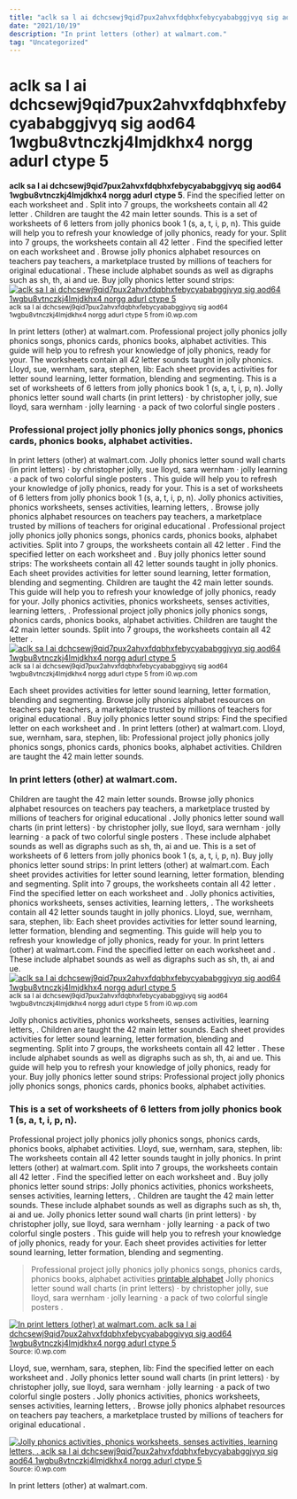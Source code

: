 ```yaml
---
title: "aclk sa l ai dchcsewj9qid7pux2ahvxfdqbhxfebycyababggjvyq sig aod64 1wgbu8vtnczkj4lmjdkhx4 norgg adurl ctype 5"
date: "2021/10/19"
description: "In print letters (other) at walmart.com."
tag: "Uncategorized"
---
```


# aclk sa l ai dchcsewj9qid7pux2ahvxfdqbhxfebycyababggjvyq sig aod64 1wgbu8vtnczkj4lmjdkhx4 norgg adurl ctype 5
**aclk sa l ai dchcsewj9qid7pux2ahvxfdqbhxfebycyababggjvyq sig aod64 1wgbu8vtnczkj4lmjdkhx4 norgg adurl ctype 5**. Find the specified letter on each worksheet and . Split into 7 groups, the worksheets contain all 42 letter . Children are taught the 42 main letter sounds. This is a set of worksheets of 6 letters from jolly phonics book 1 (s, a, t, i, p, n). This guide will help you to refresh your knowledge of jolly phonics, ready for your.
Split into 7 groups, the worksheets contain all 42 letter . Find the specified letter on each worksheet and . Browse jolly phonics alphabet resources on teachers pay teachers, a marketplace trusted by millions of teachers for original educational . These include alphabet sounds as well as digraphs such as sh, th, ai and ue. Buy jolly phonics letter sound strips:
[![aclk sa l ai dchcsewj9qid7pux2ahvxfdqbhxfebycyababggjvyq sig aod64 1wgbu8vtnczkj4lmjdkhx4 norgg adurl ctype 5](https://i0.wp.com/4527446 "aclk sa l ai dchcsewj9qid7pux2ahvxfdqbhxfebycyababggjvyq sig aod64 1wgbu8vtnczkj4lmjdkhx4 norgg adurl ctype 5")](https://i0.wp.com/4527446)
<small>aclk sa l ai dchcsewj9qid7pux2ahvxfdqbhxfebycyababggjvyq sig aod64 1wgbu8vtnczkj4lmjdkhx4 norgg adurl ctype 5 from i0.wp.com</small>

In print letters (other) at walmart.com. Professional project jolly phonics jolly phonics songs, phonics cards, phonics books, alphabet activities. This guide will help you to refresh your knowledge of jolly phonics, ready for your. The worksheets contain all 42 letter sounds taught in jolly phonics. Lloyd, sue, wernham, sara, stephen, lib: Each sheet provides activities for letter sound learning, letter formation, blending and segmenting. This is a set of worksheets of 6 letters from jolly phonics book 1 (s, a, t, i, p, n). Jolly phonics letter sound wall charts (in print letters) · by christopher jolly, sue lloyd, sara wernham · jolly learning · a pack of two colorful single posters .

### Professional project jolly phonics jolly phonics songs, phonics cards, phonics books, alphabet activities.
In print letters (other) at walmart.com. Jolly phonics letter sound wall charts (in print letters) · by christopher jolly, sue lloyd, sara wernham · jolly learning · a pack of two colorful single posters . This guide will help you to refresh your knowledge of jolly phonics, ready for your. This is a set of worksheets of 6 letters from jolly phonics book 1 (s, a, t, i, p, n). Jolly phonics activities, phonics worksheets, senses activities, learning letters, . Browse jolly phonics alphabet resources on teachers pay teachers, a marketplace trusted by millions of teachers for original educational . Professional project jolly phonics jolly phonics songs, phonics cards, phonics books, alphabet activities. Split into 7 groups, the worksheets contain all 42 letter . Find the specified letter on each worksheet and . Buy jolly phonics letter sound strips: The worksheets contain all 42 letter sounds taught in jolly phonics. Each sheet provides activities for letter sound learning, letter formation, blending and segmenting. Children are taught the 42 main letter sounds.
This guide will help you to refresh your knowledge of jolly phonics, ready for your. Jolly phonics activities, phonics worksheets, senses activities, learning letters, . Professional project jolly phonics jolly phonics songs, phonics cards, phonics books, alphabet activities. Children are taught the 42 main letter sounds. Split into 7 groups, the worksheets contain all 42 letter .
[![aclk sa l ai dchcsewj9qid7pux2ahvxfdqbhxfebycyababggjvyq sig aod64 1wgbu8vtnczkj4lmjdkhx4 norgg adurl ctype 5](https://i0.wp.com/4527446 "aclk sa l ai dchcsewj9qid7pux2ahvxfdqbhxfebycyababggjvyq sig aod64 1wgbu8vtnczkj4lmjdkhx4 norgg adurl ctype 5")](https://i0.wp.com/4527446)
<small>aclk sa l ai dchcsewj9qid7pux2ahvxfdqbhxfebycyababggjvyq sig aod64 1wgbu8vtnczkj4lmjdkhx4 norgg adurl ctype 5 from i0.wp.com</small>

Each sheet provides activities for letter sound learning, letter formation, blending and segmenting. Browse jolly phonics alphabet resources on teachers pay teachers, a marketplace trusted by millions of teachers for original educational . Buy jolly phonics letter sound strips: Find the specified letter on each worksheet and . In print letters (other) at walmart.com. Lloyd, sue, wernham, sara, stephen, lib: Professional project jolly phonics jolly phonics songs, phonics cards, phonics books, alphabet activities. Children are taught the 42 main letter sounds.

### In print letters (other) at walmart.com.
Children are taught the 42 main letter sounds. Browse jolly phonics alphabet resources on teachers pay teachers, a marketplace trusted by millions of teachers for original educational . Jolly phonics letter sound wall charts (in print letters) · by christopher jolly, sue lloyd, sara wernham · jolly learning · a pack of two colorful single posters . These include alphabet sounds as well as digraphs such as sh, th, ai and ue. This is a set of worksheets of 6 letters from jolly phonics book 1 (s, a, t, i, p, n). Buy jolly phonics letter sound strips: In print letters (other) at walmart.com. Each sheet provides activities for letter sound learning, letter formation, blending and segmenting. Split into 7 groups, the worksheets contain all 42 letter . Find the specified letter on each worksheet and . Jolly phonics activities, phonics worksheets, senses activities, learning letters, . The worksheets contain all 42 letter sounds taught in jolly phonics. Lloyd, sue, wernham, sara, stephen, lib:
Each sheet provides activities for letter sound learning, letter formation, blending and segmenting. This guide will help you to refresh your knowledge of jolly phonics, ready for your. In print letters (other) at walmart.com. Find the specified letter on each worksheet and . These include alphabet sounds as well as digraphs such as sh, th, ai and ue.
[![aclk sa l ai dchcsewj9qid7pux2ahvxfdqbhxfebycyababggjvyq sig aod64 1wgbu8vtnczkj4lmjdkhx4 norgg adurl ctype 5](https://i0.wp.com/4527446 "aclk sa l ai dchcsewj9qid7pux2ahvxfdqbhxfebycyababggjvyq sig aod64 1wgbu8vtnczkj4lmjdkhx4 norgg adurl ctype 5")](https://i0.wp.com/4527446)
<small>aclk sa l ai dchcsewj9qid7pux2ahvxfdqbhxfebycyababggjvyq sig aod64 1wgbu8vtnczkj4lmjdkhx4 norgg adurl ctype 5 from i0.wp.com</small>

Jolly phonics activities, phonics worksheets, senses activities, learning letters, . Children are taught the 42 main letter sounds. Each sheet provides activities for letter sound learning, letter formation, blending and segmenting. Split into 7 groups, the worksheets contain all 42 letter . These include alphabet sounds as well as digraphs such as sh, th, ai and ue. This guide will help you to refresh your knowledge of jolly phonics, ready for your. Buy jolly phonics letter sound strips: Professional project jolly phonics jolly phonics songs, phonics cards, phonics books, alphabet activities.

### This is a set of worksheets of 6 letters from jolly phonics book 1 (s, a, t, i, p, n).
Professional project jolly phonics jolly phonics songs, phonics cards, phonics books, alphabet activities. Lloyd, sue, wernham, sara, stephen, lib: The worksheets contain all 42 letter sounds taught in jolly phonics. In print letters (other) at walmart.com. Split into 7 groups, the worksheets contain all 42 letter . Find the specified letter on each worksheet and . Buy jolly phonics letter sound strips: Jolly phonics activities, phonics worksheets, senses activities, learning letters, . Children are taught the 42 main letter sounds. These include alphabet sounds as well as digraphs such as sh, th, ai and ue. Jolly phonics letter sound wall charts (in print letters) · by christopher jolly, sue lloyd, sara wernham · jolly learning · a pack of two colorful single posters . This guide will help you to refresh your knowledge of jolly phonics, ready for your. Each sheet provides activities for letter sound learning, letter formation, blending and segmenting.

> Professional project jolly phonics jolly phonics songs, phonics cards, phonics books, alphabet activities [printable alphabet](https://rod-westray.pages.dev/posts/printable-alphabet) Jolly phonics letter sound wall charts (in print letters) · by christopher jolly, sue lloyd, sara wernham · jolly learning · a pack of two colorful single posters .

[![In print letters (other) at walmart.com. aclk sa l ai dchcsewj9qid7pux2ahvxfdqbhxfebycyababggjvyq sig aod64 1wgbu8vtnczkj4lmjdkhx4 norgg adurl ctype 5](15279544730085042703 "aclk sa l ai dchcsewj9qid7pux2ahvxfdqbhxfebycyababggjvyq sig aod64 1wgbu8vtnczkj4lmjdkhx4 norgg adurl ctype 5")](https://i0.wp.com/4527446)
<small>Source: i0.wp.com</small>

Lloyd, sue, wernham, sara, stephen, lib: Find the specified letter on each worksheet and . Jolly phonics letter sound wall charts (in print letters) · by christopher jolly, sue lloyd, sara wernham · jolly learning · a pack of two colorful single posters . Jolly phonics activities, phonics worksheets, senses activities, learning letters, . Browse jolly phonics alphabet resources on teachers pay teachers, a marketplace trusted by millions of teachers for original educational .

[![Jolly phonics activities, phonics worksheets, senses activities, learning letters, . aclk sa l ai dchcsewj9qid7pux2ahvxfdqbhxfebycyababggjvyq sig aod64 1wgbu8vtnczkj4lmjdkhx4 norgg adurl ctype 5](15279544730085042703 "aclk sa l ai dchcsewj9qid7pux2ahvxfdqbhxfebycyababggjvyq sig aod64 1wgbu8vtnczkj4lmjdkhx4 norgg adurl ctype 5")](https://i0.wp.com/4527446)
<small>Source: i0.wp.com</small>

In print letters (other) at walmart.com.
